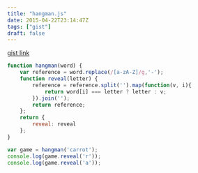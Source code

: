 ```yaml
---
title: "hangman.js"
date: 2015-04-22T23:14:47Z
tags: ["gist"]
draft: false
---
```

[gist link](https://gist.github.com/d75343d1a8f7761212f6)





```javascript
function hangman(word) {
    var reference = word.replace(/[a-zA-Z]/g,'-');
    function reveal(letter) {
        reference = reference.split('').map(function(v, i){
            return word[i] === letter ? letter : v;
        }).join('');
        return reference;
    };
    return {
        reveal: reveal
    };
}

var game = hangman('carrot');
console.log(game.reveal('r'));
console.log(game.reveal('a'));
```

